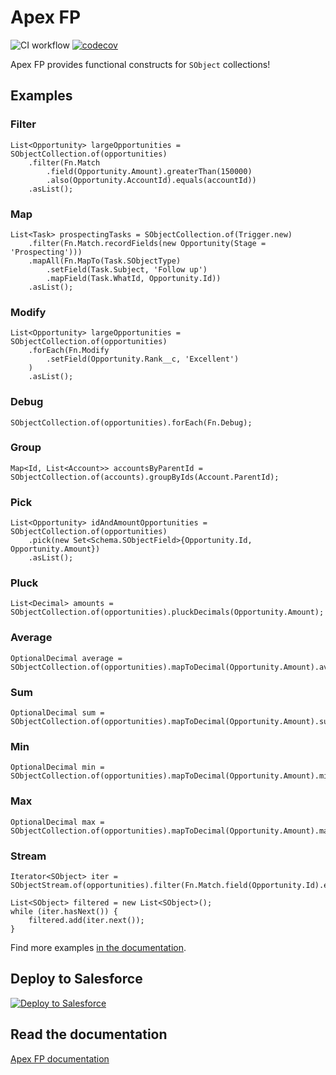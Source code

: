 # Apex FP

![CI workflow](https://github.com/ipavlic/apex-fp/actions/workflows/ci.yml/badge.svg)
[![codecov](https://codecov.io/gh/ipavlic/apex-fp/branch/main/graph/badge.svg)](https://codecov.io/gh/ipavlic/apex-fp)

Apex FP provides functional constructs for `SObject` collections!

## Examples

### Filter

```apex
List<Opportunity> largeOpportunities = SObjectCollection.of(opportunities)
	.filter(Fn.Match
		.field(Opportunity.Amount).greaterThan(150000)
		.also(Opportunity.AccountId).equals(accountId))
	.asList();
```

### Map

```apex
List<Task> prospectingTasks = SObjectCollection.of(Trigger.new)
	.filter(Fn.Match.recordFields(new Opportunity(Stage = 'Prospecting')))
	.mapAll(Fn.MapTo(Task.SObjectType)
		.setField(Task.Subject, 'Follow up')
		.mapField(Task.WhatId, Opportunity.Id))
	.asList();
```

### Modify

```apex
List<Opportunity> largeOpportunities = SObjectCollection.of(opportunities)
	.forEach(Fn.Modify
		.setField(Opportunity.Rank__c, 'Excellent')
	)
	.asList();
```

### Debug

```apex
SObjectCollection.of(opportunities).forEach(Fn.Debug);
```

### Group

```apex
Map<Id, List<Account>> accountsByParentId = SObjectCollection.of(accounts).groupByIds(Account.ParentId);
```

### Pick

```apex
List<Opportunity> idAndAmountOpportunities = SObjectCollection.of(opportunities)
	.pick(new Set<Schema.SObjectField>{Opportunity.Id, Opportunity.Amount})
	.asList();
```

### Pluck

```apex
List<Decimal> amounts = SObjectCollection.of(opportunities).pluckDecimals(Opportunity.Amount);
``` 

### Average

```apex
OptionalDecimal average = SObjectCollection.of(opportunities).mapToDecimal(Opportunity.Amount).average();
```

### Sum

```apex
OptionalDecimal sum = SObjectCollection.of(opportunities).mapToDecimal(Opportunity.Amount).sum();
```

### Min

```apex
OptionalDecimal min = SObjectCollection.of(opportunities).mapToDecimal(Opportunity.Amount).min();
```

### Max

```apex
OptionalDecimal max = SObjectCollection.of(opportunities).mapToDecimal(Opportunity.Amount).max();
```

### Stream

```apex
Iterator<SObject> iter = SObjectStream.of(opportunities).filter(Fn.Match.field(Opportunity.Id).equals(accountId));
		
List<SObject> filtered = new List<SObject>();
while (iter.hasNext()) {
	filtered.add(iter.next());
}
```

Find more examples <a href="https://apexfp.org/examples">in the documentation</a>.

## Deploy to Salesforce

<a href="https://githubsfdeploy.herokuapp.com?owner=ipavlic&repo=apex-fp&ref=master">
  <img alt="Deploy to Salesforce" src="https://raw.githubusercontent.com/afawcett/githubsfdeploy/master/deploy.png">
</a>

## Read the documentation

<a href="https://www.apexfp.org">Apex FP documentation</a>
